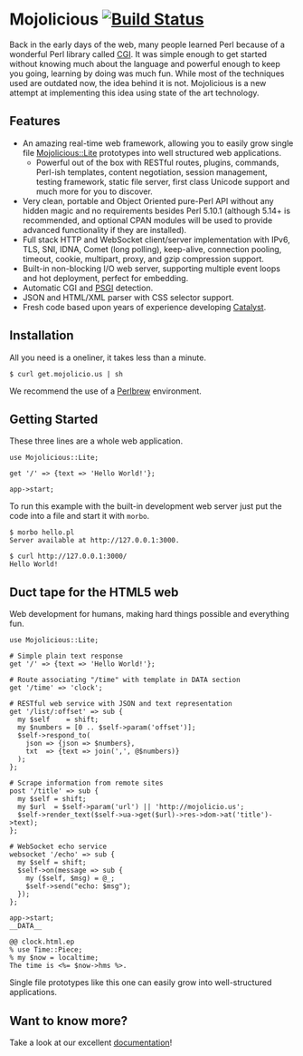 
# Mojolicious [![Build Status](https://secure.travis-ci.org/kraih/mojo.png)](http://travis-ci.org/kraih/mojo)

  Back in the early days of the web, many people learned Perl because of a
  wonderful Perl library called [CGI](http://metacpan.org/module/CGI). It was
  simple enough to get started without knowing much about the language and
  powerful enough to keep you going, learning by doing was much fun. While
  most of the techniques used are outdated now, the idea behind it is not.
  Mojolicious is a new attempt at implementing this idea using state of the
  art technology.

## Features

  * An amazing real-time web framework, allowing you to easily grow single
    file [Mojolicious::Lite](http://mojolicio.us/perldoc/Mojolicious/Lite)
    prototypes into well structured web applications.
    * Powerful out of the box with RESTful routes, plugins, commands, Perl-ish
      templates, content negotiation, session management, testing framework,
      static file server, first class Unicode support and much more for you to
      discover.
  * Very clean, portable and Object Oriented pure-Perl API without any hidden
    magic and no requirements besides Perl 5.10.1 (although 5.14+ is
    recommended, and optional CPAN modules will be used to provide advanced
    functionality if they are installed).
  * Full stack HTTP and WebSocket client/server implementation with IPv6, TLS,
    SNI, IDNA, Comet (long polling), keep-alive, connection pooling, timeout,
    cookie, multipart, proxy, and gzip compression support.
  * Built-in non-blocking I/O web server, supporting multiple event loops and
    hot deployment, perfect for embedding.
  * Automatic CGI and [PSGI](http://plackperl.org) detection.
  * JSON and HTML/XML parser with CSS selector support.
  * Fresh code based upon years of experience developing
    [Catalyst](http://www.catalystframework.org).

## Installation

  All you need is a oneliner, it takes less than a minute.

    $ curl get.mojolicio.us | sh

  We recommend the use of a [Perlbrew](http://perlbrew.pl) environment.

## Getting Started

  These three lines are a whole web application.

    use Mojolicious::Lite;

    get '/' => {text => 'Hello World!'};

    app->start;

  To run this example with the built-in development web server just put the
  code into a file and start it with `morbo`.

    $ morbo hello.pl
    Server available at http://127.0.0.1:3000.

    $ curl http://127.0.0.1:3000/
    Hello World!

## Duct tape for the HTML5 web

  Web development for humans, making hard things possible and everything fun.

    use Mojolicious::Lite;

    # Simple plain text response
    get '/' => {text => 'Hello World!'};

    # Route associating "/time" with template in DATA section
    get '/time' => 'clock';

    # RESTful web service with JSON and text representation
    get '/list/:offset' => sub {
      my $self    = shift;
      my $numbers = [0 .. $self->param('offset')];
      $self->respond_to(
        json => {json => $numbers},
        txt  => {text => join(',', @$numbers)}
      );
    };

    # Scrape information from remote sites
    post '/title' => sub {
      my $self = shift;
      my $url  = $self->param('url') || 'http://mojolicio.us';
      $self->render_text($self->ua->get($url)->res->dom->at('title')->text);
    };

    # WebSocket echo service
    websocket '/echo' => sub {
      my $self = shift;
      $self->on(message => sub {
        my ($self, $msg) = @_;
        $self->send("echo: $msg");
      });
    };

    app->start;
    __DATA__

    @@ clock.html.ep
    % use Time::Piece;
    % my $now = localtime;
    The time is <%= $now->hms %>.

  Single file prototypes like this one can easily grow into well-structured
  applications.

## Want to know more?

  Take a look at our excellent [documentation](http://mojolicio.us/perldoc>)!
